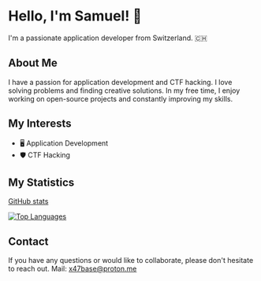 # Hello, I'm Samuel! 👋

I'm a passionate application developer from Switzerland. 🇨🇭

## About Me

I have a passion for application development and CTF hacking. I love solving problems and finding creative solutions. In my free time, I enjoy working on open-source projects and constantly improving my skills.

## My Interests

- 🖥️ Application Development
- 🛡️ CTF Hacking

## My Statistics

[GitHub stats](https://github-readme-stats.vercel.app/api?username=x47base)

[![Top Languages](https://github-readme-stats.vercel.app/api/top-langs/?username=x47base)](https://github.com/anuraghazra/github-readme-stats)

## Contact

If you have any questions or would like to collaborate, please don't hesitate to reach out.
Mail: x47base@proton.me


